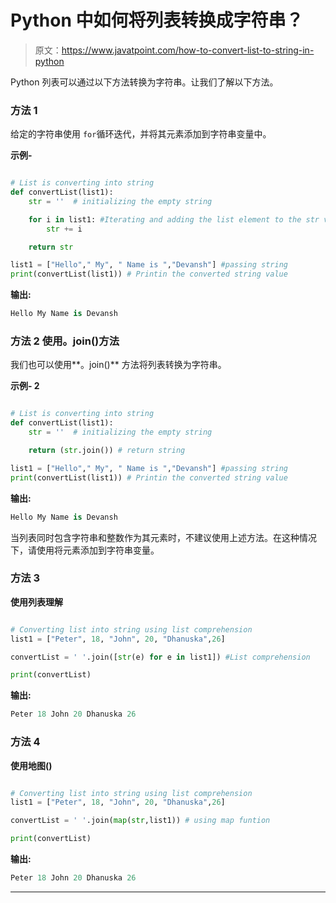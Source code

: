 # Python 中如何将列表转换成字符串？

> 原文：<https://www.javatpoint.com/how-to-convert-list-to-string-in-python>

Python 列表可以通过以下方法转换为字符串。让我们了解以下方法。

### 方法 1

给定的字符串使用 `for`循环迭代，并将其元素添加到字符串变量中。

**示例-**

```py

# List is converting into string
def convertList(list1):
    str = ''  # initializing the empty string

    for i in list1: #Iterating and adding the list element to the str variable
        str += i

    return str

list1 = ["Hello"," My", " Name is ","Devansh"] #passing string 
print(convertList(list1)) # Printin the converted string value

```

**输出:**

```py
Hello My Name is Devansh

```

### 方法 2 使用。join()方法

我们也可以使用**。join()** 方法将列表转换为字符串。

**示例- 2**

```py

# List is converting into string
def convertList(list1):
    str = ''  # initializing the empty string

    return (str.join()) # return string

list1 = ["Hello"," My", " Name is ","Devansh"] #passing string
print(convertList(list1)) # Printin the converted string value

```

**输出:**

```py
Hello My Name is Devansh

```

当列表同时包含字符串和整数作为其元素时，不建议使用上述方法。在这种情况下，请使用将元素添加到字符串变量。

### 方法 3

**使用列表理解**

```py

# Converting list into string using list comprehension
list1 = ["Peter", 18, "John", 20, "Dhanuska",26]

convertList = ' '.join([str(e) for e in list1]) #List comprehension

print(convertList)

```

**输出:**

```py
Peter 18 John 20 Dhanuska 26

```

### 方法 4

**使用地图()**

```py

# Converting list into string using list comprehension
list1 = ["Peter", 18, "John", 20, "Dhanuska",26]

convertList = ' '.join(map(str,list1)) # using map funtion

print(convertList)

```

**输出:**

```py
Peter 18 John 20 Dhanuska 26

```

* * *